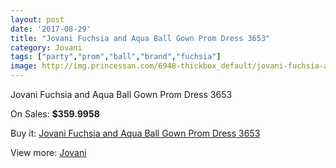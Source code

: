 ```yaml
---
layout: post
date: '2017-08-29'
title: "Jovani Fuchsia and Aqua Ball Gown Prom Dress 3653"
category: Jovani
tags: ["party","prom","ball","brand","fuchsia"]
image: http://img.princessan.com/6948-thickbox_default/jovani-fuchsia-and-aqua-ball-gown-prom-dress-3653.jpg
---
```

Jovani Fuchsia and Aqua Ball Gown Prom Dress 3653

On Sales: **$359.9958**
<a href="https://www.princessan.com/en/jovani/3122-jovani-fuchsia-and-aqua-ball-gown-prom-dress-3653.html"><amp-img layout="responsive" width="600" height="600" src="//img.princessan.com/6948-thickbox_default/jovani-fuchsia-and-aqua-ball-gown-prom-dress-3653.jpg" alt="Jovani Fuchsia and Aqua Ball Gown Prom Dress 3653 0" /></a>
<a href="https://www.princessan.com/en/jovani/3122-jovani-fuchsia-and-aqua-ball-gown-prom-dress-3653.html"><amp-img layout="responsive" width="600" height="600" src="//img.princessan.com/6950-thickbox_default/jovani-fuchsia-and-aqua-ball-gown-prom-dress-3653.jpg" alt="Jovani Fuchsia and Aqua Ball Gown Prom Dress 3653 1" /></a>
<a href="https://www.princessan.com/en/jovani/3122-jovani-fuchsia-and-aqua-ball-gown-prom-dress-3653.html"><amp-img layout="responsive" width="600" height="600" src="//img.princessan.com/6949-thickbox_default/jovani-fuchsia-and-aqua-ball-gown-prom-dress-3653.jpg" alt="Jovani Fuchsia and Aqua Ball Gown Prom Dress 3653 2" /></a>

Buy it: [Jovani Fuchsia and Aqua Ball Gown Prom Dress 3653](https://www.princessan.com/en/jovani/3122-jovani-fuchsia-and-aqua-ball-gown-prom-dress-3653.html "Jovani Fuchsia and Aqua Ball Gown Prom Dress 3653")

View more: [Jovani](https://www.princessan.com/en/26-jovani "Jovani")
